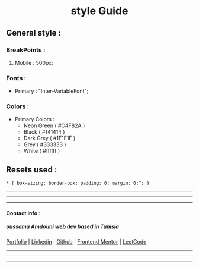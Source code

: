 <center> <h1> style Guide </h1> </center>

## General style :

### BreakPoints :

1. Mobile   : 500px;

### Fonts :

* Primary     : "Inter-VariableFont";

### Colors :

* Primary Colors : 
  + Neon Green   ( #C4F82A )
  + Black   ( #141414 )
  + Dark Grey ( #1F1F1F )
  + Grey  ( #333333 )
  + White  ( #ffffff )


## Resets used :

`* {
  box-sizing: border-box;
  padding: 0;
  margin: 0;";
}`

***
***
***
#### Contact info :

##### oussama Amdouni web dev based in Tunisia 

[Portfolio]() | [Linkedin](https://www.linkedin.com/in/usama-amdouni/) | [Github](https://github.com/hernon07) | [Frontend Mentor](https://www.frontendmentor.io/profile/hernon07) | [LeetCode](https://leetcode.com/u/hernon07/)
***
***
***

